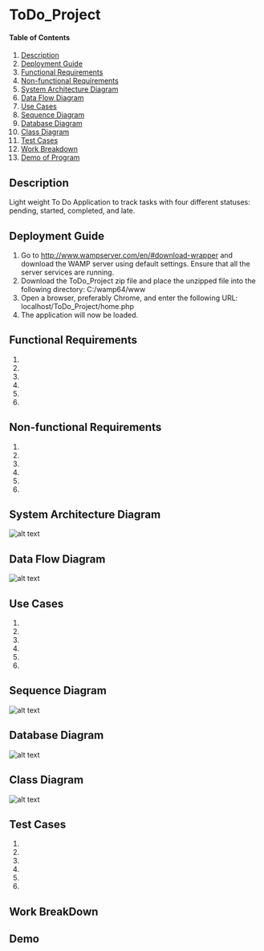 # ToDo_Project

#### Table of Contents
1. [Description](#description)
2. [Deployment Guide](#deployment-guide)
3. [Functional Requirements](#functional-requirements)
4. [Non-functional Requirements](#non-functional-requirements)
5. [System Architecture Diagram](#system-architecture-diagram)
6. [Data Flow Diagram](#data-flow-diagram)
7. [Use Cases](#use-cases)
8. [Sequence Diagram](#sequence-diagram)
9. [Database Diagram](#database-diagram)
10. [Class Diagram](#class-diagram)
11. [Test Cases](#test-cases)
12. [Work Breakdown](#work-breakdown)
13. [Demo of Program](#demo)

## Description
Light weight To Do Application to track tasks with four different statuses: pending, started, completed, and late.

## Deployment Guide
1. Go to http://www.wampserver.com/en/#download-wrapper and download the WAMP server using default settings. Ensure that all the server services are running. 
2. Download the ToDo_Project zip file and place the unzipped file into the following directory: C:/wamp64/www
3. Open a browser, preferably Chrome, and enter the following URL: localhost/ToDo_Project/home.php
4. The application will now be loaded. 

## Functional Requirements
1. 
2.
3.
4.
5.
6.

## Non-functional Requirements
1.
2.
3.
4.
5.
6.

## System Architecture Diagram
![alt text](diagrams/systemArchitectureDiagram.jpg)

## Data Flow Diagram
![alt text](diagrams/dataFlowDiagram.jpg)

## Use Cases
1.
2.
3.
4.
5.
6.

## Sequence Diagram
![alt text](diagrams/sequenceDiagram.jpg)

## Database Diagram
![alt text](diagrams/databaseDiagram.jpg)

## Class Diagram
![alt text](diagrams/classDiagram.jpg)

## Test Cases
1.
2.
3.
4.
5.
6.

## Work BreakDown


## Demo

